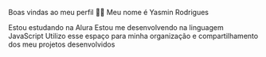 Boas vindas ao meu perfil 💙💙
Meu nome é Yasmin Rodrigues

Estou estudando na Alura
Estou me desenvolvendo na linguagem JavaScript
Utilizo esse espaço para minha organização e compartilhamento dos meu projetos desenvolvidos


